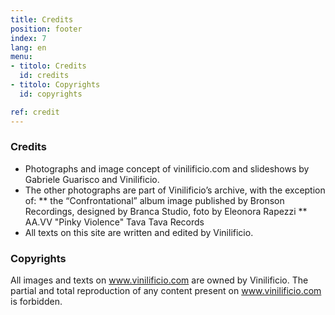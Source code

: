 ```yaml
---
title: Credits
position: footer
index: 7
lang: en
menu:
- titolo: Credits
  id: credits
- titolo: Copyrights
  id: copyrights

ref: credit
---
```


### Credits
* Photographs and image concept of vinilificio.com and slideshows by Gabriele Guarisco and Vinilificio.
* The other photographs are part of Vinilificio’s archive, with the exception of: 
** the “Confrontational” album image published by Bronson Recordings, designed by Branca Studio, foto by Eleonora Rapezzi
** AA.VV "Pinky Violence" Tava Tava Records
* All texts on this site are written and edited by Vinilificio.


### Copyrights
All images and texts on www.vinilificio.com are owned by Vinilificio. The partial and total reproduction of any content present on www.vinilificio.com is forbidden.

